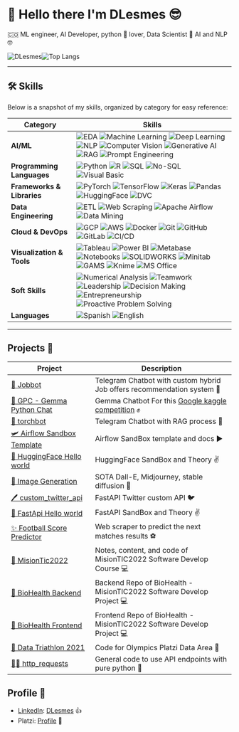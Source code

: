 # :wave: Hello there I'm DLesmes :sunglasses:
🇨🇴 ML engineer, AI Developer, python :snake: lover, Data Scientist 🧪 AI and NLP 🤓

![DLesmes](https://github-readme-stats.vercel.app/api?username=dlesmes&show_icons=true&theme=github_dark_dimmed&count_private=true)![Top Langs](https://github-readme-stats.vercel.app/api/top-langs/?username=dlesmes&layout=compact)

---

## 🛠️ Skills

Below is a snapshot of my skills, organized by category for easy reference:

| **Category**            | **Skills**                                                                                                   |
|--------------------------|-------------------------------------------------------------------------------------------------------------|
| **AI/ML**               | ![EDA](https://img.shields.io/badge/EDA-red?style=plastic) ![Machine Learning](https://img.shields.io/badge/Machine%20Learning-brightgreen?style=plastic) ![Deep Learning](https://img.shields.io/badge/Deep%20Learning-yellow?style=plastic) ![NLP](https://img.shields.io/badge/NLP-orange?style=plastic) ![Computer Vision](https://img.shields.io/badge/Computer%20Vision-red?style=plastic) ![Generative AI](https://img.shields.io/badge/Generative%20AI-pink?style=plastic) ![RAG](https://img.shields.io/badge/RAG-purple?style=plastic) ![Prompt Engineering](https://img.shields.io/badge/Prompt%20Engineering-cyan?style=plastic) |
| **Programming Languages** | ![Python](https://img.shields.io/badge/Python-%23FFD700?style=plastic&logo=python&logoColor=white) ![R](https://img.shields.io/badge/R-%23276DC3?style=plastic&logo=r&logoColor=white) ![SQL](https://img.shields.io/badge/SQL-%23F29111?style=plastic&logo=postgresql&logoColor=white) ![No-SQL](https://img.shields.io/badge/No--SQL-%23FF4500?style=plastic&logo=mongodb&logoColor=white) ![Visual Basic](https://img.shields.io/badge/Visual%20Basic-%23008080?style=plastic&logo=visual-basic&logoColor=white) |
| **Frameworks & Libraries** | ![PyTorch](https://img.shields.io/badge/PyTorch-%23EE4C2C?style=plastic&logo=pytorch&logoColor=white) ![TensorFlow](https://img.shields.io/badge/TensorFlow-%23FF6F00?style=plastic&logo=tensorflow&logoColor=white) ![Keras](https://img.shields.io/badge/Keras-%23D00000?style=plastic&logo=keras&logoColor=white) ![Pandas](https://img.shields.io/badge/Pandas-%23150458?style=plastic&logo=pandas&logoColor=white) ![HuggingFace](https://img.shields.io/badge/Hugging%20Face%20Transformers-%23FFD21E?style=plastic&logo=huggingface&logoColor=black) ![DVC](https://img.shields.io/badge/DVC-%2313ADC7?style=plastic&logo=dvc&logoColor=white) |
| **Data Engineering**    | ![ETL](https://img.shields.io/badge/ETL-brightgreen?style=plastic) ![Web Scraping](https://img.shields.io/badge/Web%20Scraping-yellow?style=plastic) ![Apache Airflow](https://img.shields.io/badge/Apache%20Airflow-%23017CEE?style=plastic&logo=apache-airflow&logoColor=white) ![Data Mining](https://img.shields.io/badge/Data%20Mining-orange?style=plastic) |
| **Cloud & DevOps**      | ![GCP](https://img.shields.io/badge/GCP-%234285F4?style=plastic&logo=google-cloud&logoColor=white) ![AWS](https://img.shields.io/badge/AWS-%23FF9900?style=plastic&logo=amazon-aws&logoColor=white) ![Docker](https://img.shields.io/badge/Docker-%232496ED?style=plastic&logo=docker&logoColor=white) ![Git](https://img.shields.io/badge/Git-%23F05032?style=plastic&logo=git&logoColor=white) ![GitHub](https://img.shields.io/badge/GitHub-%23181717?style=plastic&logo=github&logoColor=white) ![GitLab](https://img.shields.io/badge/GitLab-%23FCA121?style=plastic&logo=gitlab&logoColor=white) ![CI/CD](https://img.shields.io/badge/CI%2FCD-%2300C4B4?style=plastic) |
| **Visualization & Tools** | ![Tableau](https://img.shields.io/badge/Tableau-%23E97627?style=plastic&logo=tableau&logoColor=white) ![Power BI](https://img.shields.io/badge/Power%20BI-%23F2C811?style=plastic&logo=power-bi&logoColor=black) ![Metabase](https://img.shields.io/badge/Metabase-%23509EE3?style=plastic&logo=metabase&logoColor=white) ![Notebooks](https://img.shields.io/badge/Notebooks-%23F37626?style=plastic&logo=jupyter&logoColor=white) ![SOLIDWORKS](https://img.shields.io/badge/SOLIDWORKS-%23ED1C24?style=plastic&logo=solidworks&logoColor=white) ![Minitab](https://img.shields.io/badge/Minitab-%2300A1D6?style=plastic&logo=minitab&logoColor=white) ![GAMS](https://img.shields.io/badge/GAMS-%23800080?style=plastic) ![Knime](https://img.shields.io/badge/Knime-%23F5A623?style=plastic&logo=knime&logoColor=white) ![MS Office](https://img.shields.io/badge/MS%20Office-%23D83B01?style=plastic&logo=microsoft-office&logoColor=white) |
| **Soft Skills**         | ![Numerical Analysis](https://img.shields.io/badge/Numerical%20Analysis-brightgreen?style=plastic) ![Teamwork](https://img.shields.io/badge/Teamwork-yellow?style=plastic) ![Leadership](https://img.shields.io/badge/Leadership-orange?style=plastic) ![Decision Making](https://img.shields.io/badge/Decision%20Making-red?style=plastic) ![Entrepreneurship](https://img.shields.io/badge/Entrepreneurship-pink?style=plastic) ![Proactive Problem Solving](https://img.shields.io/badge/Proactive%20Problem%20Solving-purple?style=plastic) |
| **Languages**           | ![Spanish](https://img.shields.io/badge/Spanish-Native-brightgreen?style=plastic) ![English](https://img.shields.io/badge/English-B2-yellow?style=plastic) |

---

## Projects :briefcase:

| **Project** | **Description** |
|---|--- |
| [💼 Jobbot](https://github.com/DLesmes/jobbot/blob/main/README.md)| Telegram Chatbot with custom hybrid Job offers recommendation system 🛃 |
| [💎 GPC - Gemma Python Chat](https://github.com/DLesmes/GPC/blob/main/README.md)| Gemma Chatbot For this [Google kaggle competition](https://www.kaggle.com/competitions/data-assistants-with-gemma/overview) ✊ |
| [🤖 torchbot](https://github.com/DLesmes/torchbot)| Telegram Chatbot with RAG process 🩵 |
| [🛩 Airflow Sandbox Template](https://github.com/DLesmes/airflow_sandbox_template)| Airflow SandBox template and docs ▶️ |
| [🤗 HuggingFace Hello world](https://github.com/DLesmes/hugging_face)| HuggingFace SandBox and Theory ✌️ |
| [🌅 Image Generation](https://github.com/DLesmes/image_generation)| SOTA Dall-E, Midjourney, stable diffusion 🌁|
| [🖊️ custom_twitter_api](https://github.com/DLesmes/custom_twitter_api)| FastAPI Twitter custom API 🐦 |
| [🙏 FastApi Hello world](https://github.com/DLesmes/fast_api_hw)| FastAPI SandBox and Theory ✌️ |
| [:sparkles: Football Score Predictor](https://github.com/DLesmes/football_score_predictor)| Web scraper to predict the next matches results :soccer: |
| [:rocket: MisionTic2022](https://github.com/DLesmes/MisionTic2022)| Notes, content, and code of MisionTIC2022 Software Develop Course 💻 |
| [:rocket: BioHealth Backend](https://github.com/DLesmes/biohealth_backend)| Backend Repo of BioHealth - MisionTIC2022 Software Develop Project 💻 |
| [:rocket: BioHealth Frontend](https://github.com/DLesmes/biohealth_frontend)| Frontend Repo of BioHealth - MisionTIC2022 Software Develop Project 💻 |
| [🏅 Data Triathlon 2021](https://github.com/DLesmes/Data_Triathlon_2021)| Code for Olympics Platzi Data Area 🥇 |
| [☝🏻 http_requests](https://github.com/DLesmes/http_requests)| General code to use API endpoints with pure python 🐍 |
    
## Profile 👔
- [LinkedIn](https://www.linkedin.com/in/diegolesmes-lnkdn/): [DLesmes](https://1drv.ms/b/s!AspgOuOCtiKUgWeh5OwZrOFvJrza?e=7PVEez) 👍
- Platzi: [Profile](https://platzi.com/p/dlesmes/) 🚀
